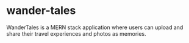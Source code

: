 # wander-tales
WanderTales is a MERN stack application where users can upload and share their travel experiences and photos as memories.
